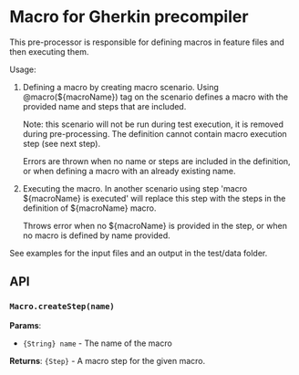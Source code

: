 # Macro for Gherkin precompiler

This pre-processor is responsible for defining macros in feature files and then executing them.


Usage:
1. Defining a macro by creating  macro scenario. Using @macro(${macroName}) tag on the scenario defines a macro with the provided name and steps that are included.

    Note: this scenario will not be run during test execution, it is removed during pre-processing. The definition cannot contain macro execution step (see next step).

    Errors are thrown when no name or steps are included in the definition, or when defining a macro with an already existing name.

2. Executing the macro. In another scenario using step 'macro ${macroName} is executed' will replace this step with the steps in the definition of ${macroName} macro.

    Throws error when no ${macroName} is provided in the step, or when no macro is defined by name provided.

See examples for the input files and an output in the test/data folder.

## API

### `Macro.createStep(name)`

**Params**:
- `{String} name` - The name of the macro

**Returns**: `{Step}` - A macro step for the given macro.